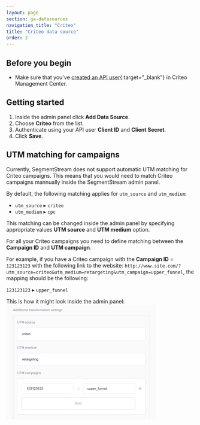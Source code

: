 ```yaml
---
layout: page
section: ga-datasources
navigation_title: "Criteo"
title: "Criteo data source"
order: 2
---
```


## Before you begin

* Make sure that you've [created an API user](https://support.criteo.com/s/article?article=API-Getting-Started&language=en_US){:target="_blank"} in Criteo Management Center.

## Getting started

1. Inside the admin panel click **Add Data Source**.
2. Choose **Criteo** from the list.
3. Authenticate using your API user **Client ID** and **Client Secret**.
4. Click **Save**.

## UTM matching for campaigns

Currently, SegmentStream does not support automatic UTM matching for Criteo campaigns. This means that you would need to match Criteo campaigns mannually inside the SegmentStream admin panel.

By default, the following matching applies for `utm_source` and `utm_medium`:
* `utm_source` ▸ `criteo`
* `utm_medium` ▸ `cpc`

This matching can be changed inside the admin panel by specifying appropriate values **UTM source** and **UTM medium** option.

For all your Criteo campaigns you need to define matching between the **Campaign ID** and **UTM campaign**.

For example, if you have a Criteo campaign with the **Campaign ID** = `123123123` with the following link to the website: `http://www.site.com/?utm_source=criteo&utm_medium=retargeting&utm_campaign=upper_funnel`, the mapping should be the following:

`123123123` ▸ `upper_funnel`

This is how it might look inside the admin panel:
<img src="/img/criteo/criteo-utm-params.png" alt="Criteo URL params matching" width="400"/>
